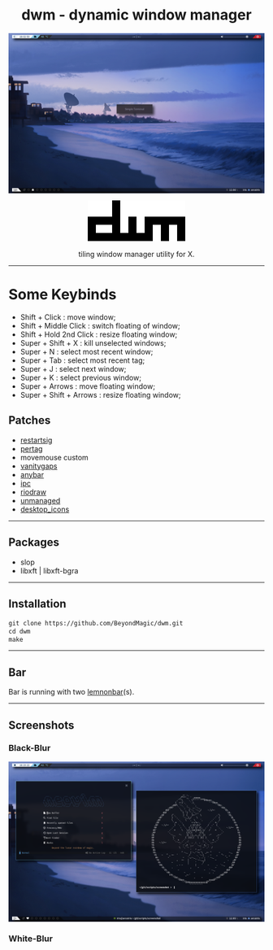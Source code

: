 <h1 align="center">dwm - dynamic window manager</h1>

<img align="center" src="/.github/black-blur/preview1.png">

<p align="center">
  <a href="https://dwm.suckless.org/">
    <img src=".github/dwm.png" alt"dynamic window manager">
  </a>
</p>

<p align="center">tiling window manager utility for X.</p>


---

# Some Keybinds

+ Shift + Click : move window;
+ Shift + Middle Click : switch floating of window;
+ Shift + Hold 2nd Click : resize floating window;
+ Super + Shift + X : kill unselected windows;
+ Super + N : select most recent window;
+ Super + Tab : select most recent tag;
+ Super + J : select next window;
+ Super + K : select previous window;
+ Super + Arrows : move floating window;
+ Super + Shift + Arrows : resize floating window;

## Patches

+ [restartsig](https://dwm.suckless.org/patches/restartsig/)
+ [pertag](https://dwm.suckless.org/patches/pertag/)
+ movemouse custom
+ [vanitygaps](https://dwm.suckless.org/patches/vanitygaps/)
+ [anybar](https://dwm.suckless.org/patches/anybar/)
+ [ipc](https://dwm.suckless.org/patches/ipc/)
+ [riodraw](https://github.com/bakkeby/patches/blob/master/dwm/dwm-riodraw-nopidmatching-6.2.diff)
+ [unmanaged](https://github.com/bakkeby/patches/wiki/unmanaged)
+ [desktop_icons](https://github.com/bakkeby/patches/blob/master/dwm/dwm-desktop_icons-6.3.diff)

---

## Packages

+ slop
+ libxft | libxft-bgra

---

## Installation

```
git clone https://github.com/BeyondMagic/dwm.git
cd dwm
make
```

---

## Bar

Bar is running with two [lemnonbar](https://github.com/BeyondMagic/scripts/tree/master/bars)(s).

---

## Screenshots

### Black-Blur

<img align="center" src="/.github/black-blur/preview2.png">

### White-Blur
